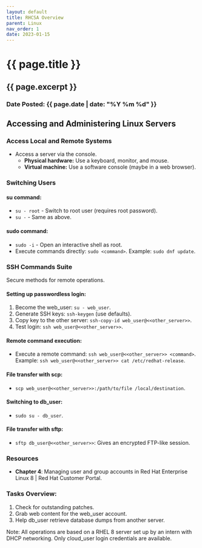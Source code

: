 ```yaml
---
layout: default
title: RHCSA Overview
parent: Linux
nav_order: 1
date: 2023-01-15
---
```

<h1>{{ page.title }}</h1>
<h2>{{ page.excerpt }}</h2>
<h3>Date Posted: {{ page.date | date: "%Y %m %d" }}</h3>

## Accessing and Administering Linux Servers

### Access Local and Remote Systems
- Access a server via the console.
  - **Physical hardware:** Use a keyboard, monitor, and mouse.
  - **Virtual machine:** Use a software console (maybe in a web browser).

### Switching Users
#### **su** command:
- `su - root` - Switch to root user (requires root password).
- `su -` - Same as above.

#### **sudo** command:
- `sudo -i` - Open an interactive shell as root.
- Execute commands directly: `sudo <command>`. Example: `sudo dnf update`.

### SSH Commands Suite
Secure methods for remote operations.

#### Setting up passwordless login:
1. Become the web_user: `su - web_user`.
2. Generate SSH keys: `ssh-keygen` (use defaults).
3. Copy key to the other server: `ssh-copy-id web_user@<<other_server>>`.
4. Test login: `ssh web_user@<<other_server>>`.

#### Remote command execution:
- Execute a remote command: `ssh web_user@<<other_server>> <command>`. Example: `ssh web_user@<<other_server>> cat /etc/redhat-release`.

#### File transfer with **scp**:
- `scp web_user@<<other_server>>:/path/to/file /local/destination`.
  
#### Switching to db_user:
- `sudo su - db_user`.

#### File transfer with **sftp**:
- `sftp db_user@<<other_server>>`: Gives an encrypted FTP-like session.

### Resources
- **Chapter 4**: Managing user and group accounts in Red Hat Enterprise Linux 8 | Red Hat Customer Portal.

### Tasks Overview:
1. Check for outstanding patches.
2. Grab web content for the web_user account.
3. Help db_user retrieve database dumps from another server. 

Note: All operations are based on a RHEL 8 server set up by an intern with DHCP networking. Only cloud_user login credentials are available.